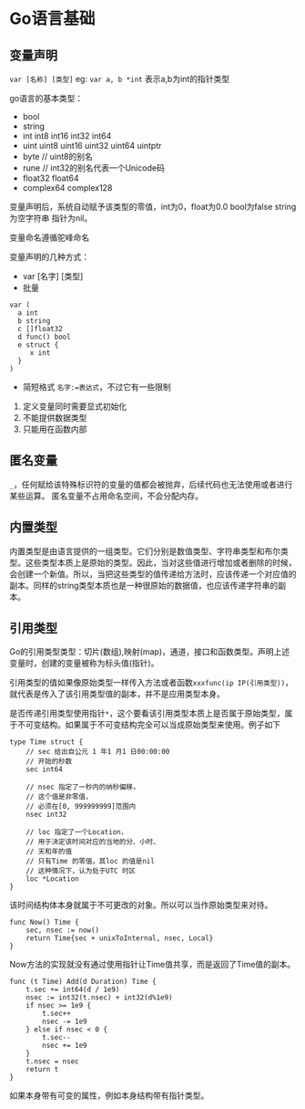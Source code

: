 # Go语言基础
## 变量声明
`var [名称] [类型]`
eg: `var a, b *int` 表示a,b为int的指针类型

go语言的基本类型：
- bool
- string
- int int8 int16 int32 int64
- uint uint8 uint16 uint32 uint64 uintptr
- byte // uint8的别名 
- rune // int32的别名代表一个Unicode码
- float32 float64
- complex64 complex128

变量声明后，系统自动赋予该类型的零值，int为0，float为0.0 bool为false string为空字符串 指针为nil。

变量命名遵循驼峰命名

变量声明的几种方式：
- var [名字] [类型]
- 批量
```
var (
  a int
  b string
  c []float32
  d func() bool
  e struct {
     x int
  }
)
```
- 简短格式 `名字:=表达式`，不过它有一些限制 
1. 定义变量同时需要显式初始化
2. 不能提供数据类型
3. 只能用在函数内部

## 匿名变量
`_`，任何赋给该特殊标识符的变量的值都会被抛弃，后续代码也无法使用或者进行某些运算。
匿名变量不占用命名空间，不会分配内存。

## 内置类型
内置类型是由语言提供的一组类型。它们分别是数值类型、字符串类型和布尔类型。这些类型本质上是原始的类型。因此，当对这些值进行增加或者删除的时候，会创建一个新值。所以，当把这些类型的值传递给方法时，应该传递一个对应值的副本。同样的string类型本质也是一种很原始的数据值，也应该传递字符串的副本。

## 引用类型
Go的引用类型类型：切片(数组),映射(map)，通道，接口和函数类型。声明上述变量时，创建的变量被称为标头值(指针)。

引用类型的值如果像原始类型一样传入方法或者函数`xxxfunc(ip IP(引用类型))`，就代表是传入了该引用类型值的副本，并不是应用类型本身。

是否传递引用类型使用指针`*`，这个要看该引用类型本质上是否属于原始类型，属于不可变结构。如果属于不可变结构完全可以当成原始类型来使用。例子如下
```
type Time struct {
    // sec 给出自公元 1 年1 月1 日00:00:00
    // 开始的秒数
    sec int64

    // nsec 指定了一秒内的纳秒偏移，
    // 这个值是非零值，
    // 必须在[0, 999999999]范围内
    nsec int32

    // loc 指定了一个Location，
    // 用于决定该时间对应的当地的分、小时、
    // 天和年的值
    // 只有Time 的零值，其loc 的值是nil
    // 这种情况下，认为处于UTC 时区
    loc *Location
}
```
该时间结构体本身就属于不可更改的对象。所以可以当作原始类型来对待。
```
func Now() Time {
    sec, nsec := now()
    return Time{sec + unixToInternal, nsec, Local}
}
```
Now方法的实现就没有通过使用指针让Time值共享，而是返回了Time值的副本。
```
func (t Time) Add(d Duration) Time {
    t.sec += int64(d / 1e9)
    nsec := int32(t.nsec) + int32(d%1e9)
    if nsec >= 1e9 {
        t.sec++
        nsec -= 1e9
    } else if nsec < 0 {
        t.sec--
        nsec += 1e9
    }
    t.nsec = nsec
    return t
}
```

如果本身带有可变的属性，例如本身结构带有指针类型。
